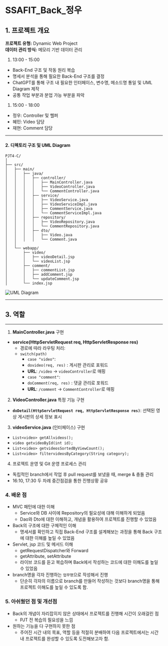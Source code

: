 # SSAFIT_Back_정우

## 1. 프로젝트 개요

**프로젝트 유형:** Dynamic Web Project  
**데이터 관리 방식:** 메모리 기반 데이터 관리

1. 13:00 - 15:00
- Back-End 구조 및 작동 원리 복습
- 명세서 분석을 통해 필요한 Back-End 구조를 결정 
- ChatGPT를 통해 구조 내 필요한 인터페이스, 변수명, 메소드명 통일 및 UML Diagram 제작 
- 공통 작업 부분과 분업 가능 부분을 파악

1. 15:00 - 18:00
- 정우: Controller 및 헬퍼
- 혜민: Video 담당
- 재현: Comment 담당

---

#### **2. 디렉토리 구조 및 UML Diagram**

```
PJT4-C/
│
├── src/
│   ├── main/
│   │   ├── java/
│   │   │   ├── controller/
│   │   │   │   ├── MainController.java
│   │   │   │   ├── VideoController.java
│   │   │   │   └── CommentController.java
│   │   │   ├── service/
│   │   │   │   ├── VideoService.java
│   │   │   │   ├── VideoServiceImpl.java
│   │   │   │   ├── CommentService.java
│   │   │   │   └── CommentServiceImpl.java
│   │   │   ├── repository/
│   │   │   │   ├── VideoRepository.java
│   │   │   │   └── CommentRepository.java
│   │   │   ├── dto/
│   │   │   │   ├── Video.java
│   │   │   │   └── Comment.java
│   │
│   └── webapp/
│       ├── video/
│       │   ├── videoDetail.jsp
│       │   └── videoList.jsp
│       ├── comment/
│       │   ├── commentList.jsp
│       │   ├── addComment.jsp
│       │   └── updateComment.jsp
│       └── index.jsp
```
![UML Diagram](https://github.com/user-attachments/assets/8e4d83db-7f00-4c49-bd24-6dcd48a43664)

---

## 3. 역할

---

1. **MainController.java** 구현

- **service(HttpServletRequest req, HttpServletResponse res)**
    - 경로에 따라 라우팅 처리:
    - `switch(path)`
        - `case "video"`:
        - `dovideo(req, res)` : 게시판 관리로 포워드
        - **URL**: `/video` → `videoController`로 매핑
        - `case "comment"`:
        - `doComment(req, res)` : 댓글 관리로 포워드
        - **URL**: `/comment` → `CommentController`로 매핑


2.  **VideoController.java** 특정 기능 구현 

* **`doDetail(HttpServletRequest req, HttpServletResponse res)`**: 선택된 영상 게시판의 상세 정보 표시


3.  **videoService.java** (인터페이스) 구현
- `List<video> getAllvideos();`
- `video getvideoById(int id);`
- `List<video> getvideosSortedByViewCount();`
- `List<video> filtervideosByCategory(String category);`


4. 프로젝트 운영 및 Git 운영 프로세스 관리
* 독립적인 branch에서 작업 후 pull request를 보냈을 때, merge & 충돌 관리
* 16:10, 17:30 두 차례 중간점검을 통한 진행상황 공유


### 4. 배운 점
* MVC 패턴에 대한 이해
    * Service와 DB 사이에 Repository의 필요성에 대해 이해하게 되었음
    * Dao와 Dto에 대한 이해하고, 개념을 활용하여 프로젝트를 진행할 수 있었음
* Back의 구조에 대한 구체적인 이해
    * 명세서를 확인하고 직접 Back-End 구조를 설계해보는 과정을 통해 Back 구조에 대한 이해를 높일 수 있었음
* Servlet, jsp 코드 및 메서드 이해
    * getRequestDispatcher와 Forward
    * getAttribute, setAttribute
    * 라이브 코드를 듣고 복습하며 Back에서 작성하는 코드에 대한 이해도를 높일 수 있었음
* branch명을 각자 진행하는 `업무명`으로 작성해서 진행
    * 단순히 각자의 이름으로 branch를 만들어 작성하는 것보다 branch명을 통해 프로젝트 이해도를 높일 수 있도록 함.

### 5. 아쉬웠던 점 및 개선점
* Back의 개념이 자리잡히지 않은 상태에서 프로젝트를 진행해 시간이 오래걸린 점
    * PJT 전 복습의 필요성을 느낌
* 원하는 기능을 다 구현하지 못한 점
    * 주어진 시간 내의 목표, 역할 등을 적절히 분배하여 다음 프로젝트에서는 시간 내 프로젝트를 완성할 수 있도록 도전해보고자 함.
